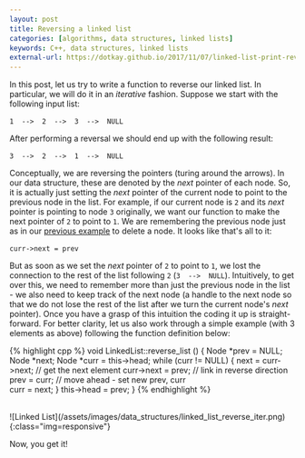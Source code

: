 ```yaml
---
layout: post
title: Reversing a linked list
categories: [algorithms, data structures, linked lists]
keywords: C++, data structures, linked lists
external-url: https://dotkay.github.io/2017/11/07/linked-list-print-reverse
---
```


In this post, let us try to write a function to reverse our linked list. In particular, we will do it in an _iterative_ fashion. Suppose we start with the following input list:

```
1  -->  2  -->  3  -->  NULL
```
After performing a reversal we should end up with the following result:

```
3  -->  2  -->  1  -->  NULL
```

Conceptually, we are reversing the pointers (turing around the arrows). In our data structure, these are denoted by the _next_ pointer of each node. So, it is actually just setting the _next_ pointer of the current node to point to the previous node in the list. For example, if our current node is `2` and its _next_ pointer is pointing to node `3` originally, we want our function to make the next pointer of `2` to point to `1`. We are remembering the previous node just as in our [previous example](https://dotkay.github.io/2017/11/04/linked-list-delete) to delete a node. It looks like that's all to it:

```
curr->next = prev
```

But as soon as we set the _next_ pointer of `2` to point to `1`, we lost the connection to the rest of the list following `2` (`3  -->  NULL`). Intuitively, to get over this, we need to remember more than just the previous node in the list - we also need to keep track of the next node (a handle to the next node so that we do not lose the rest of the list after we turn the current node's _next_ pointer). Once you have a grasp of this intuition the coding it up is straight-forward. For better clarity, let us also work through a simple example (with 3 elements as above) following the function definition below:

{% highlight cpp %}
void LinkedList::reverse_list () {
  Node *prev = NULL;
  Node *next;
  Node *curr = this->head;
  while (curr != NULL) {
    next = curr->next; // get the next element
    curr->next = prev; // link in reverse direction 
    prev = curr;       // move ahead - set new prev, curr  
    curr = next;
  }
  this->head = prev;
}
{% endhighlight %}

<br>
![Linked List](/assets/images/data_structures/linked_list_reverse_iter.png){:class="img=responsive"}

Now, you get it! 